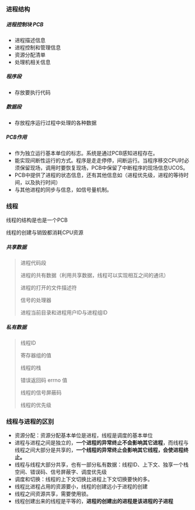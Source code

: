 ### 进程结构

##### 进程控制块 PCB

- 进程描述信息
- 进程控制和管理信息
- 资源分配清单
- 处理机相关信息

##### 程序段

- 存放要执行代码

##### 数据段

- 存放程序运行过程中处理的各种数据

##### PCB作用

- 作为独立运行基本单位的标志。系统是通过PCB感知进程存在。
- 能实现间断性运行的方式。程序是走走停停，间断运行。当程序移交CPU时必须保留现场，调用时要恢复现场，PCB中保留了中断程序的现场信息UCOS。
- PCB中提供了进程的状态信息，还有其他信息如（进程优先级，进程的等待时间，以及执行时间）
- 与其他进程的同步与信息，如信号量机制。

### 线程

线程的结构是也是一个PCB

线程的创建与销毁都消耗CPU资源

##### 共享数据

> 进程代码段
>
> 进程的共有数据（利用共享数据，线程可以实现相互之间的通讯）
>
> 进程的打开的文件描述符
>
> 信号的处理器
>
> 进程当前目录和进程用户ID与进程组ID

##### 私有数据

> 线程ID
>
> 寄存器组的值
>
> 线程的栈
>
> 错误返回码 errno 值
>
> 线程的信号屏蔽码
>
> 线程的优先级

### 线程与进程的区别

- 资源分配：资源分配基本单位是进程，线程是调度的基本单位
- 进程与进程之间是独立的，**一个进程的异常终止不会影响其它进程**，而线程与线程之间大部分是共享的，**一个线程的异常终止会影响其它线程，会使进程终止。**
- 线程与线程大部分共享，也有一部分私有数据：线程ID、上下文、独享一个栈空间、错误码、信号屏蔽字、调度优先级
- 调度和切换：线程的上下文切换比进程上下文切换要快的多。
- 线程比进程占用的资源要小，线程的创建远小于进程的创建
- 线程之间资源共享，需要使用锁。
- 线程创建出来的线程是平等的，**进程的创建出的进程是该进程的子进程**